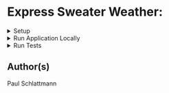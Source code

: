 # Express Sweater Weather:

<details>
           <summary> Setup </summary>
           <p>- Determine postgres username in CLI with ```psql```

- Update /config/config.json with

|Provided      | Fill With    |
|------------- | -------------
|"dialect":    | "postgres"   |
|"username":   | "<your_username>"|


- $ npx sequelize db:create

- $ npx sequelize db:migrate</p>
</details>

<details>
           <summary> Run Application Locally </summary>
           <p>```npm start```</p>
</details>

<details>
           <summary> Run Tests </summary>
           <p>```npm test```</p>
</details>

## Author(s)

Paul Schlattmann
